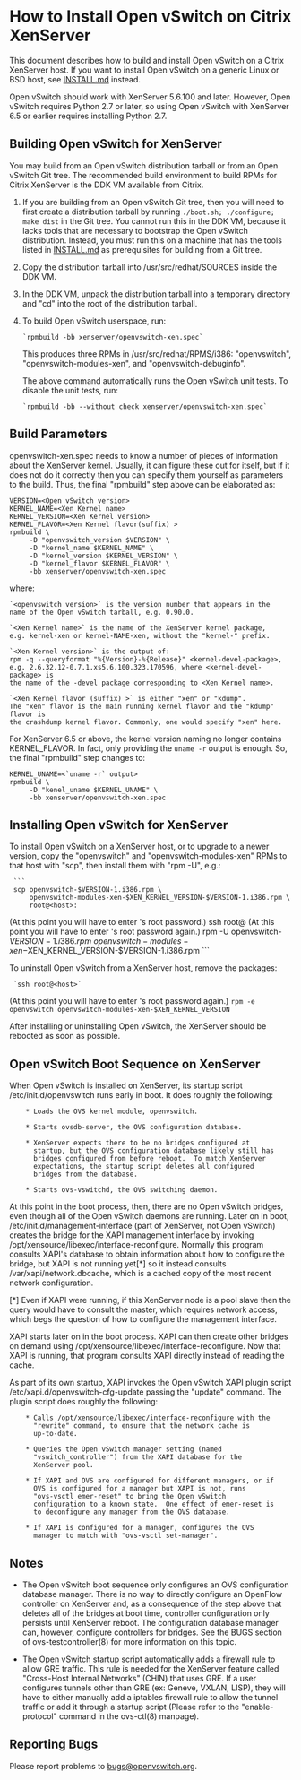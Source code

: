 How to Install Open vSwitch on Citrix XenServer
===============================================

This document describes how to build and install Open vSwitch on a
Citrix XenServer host.  If you want to install Open vSwitch on a
generic Linux or BSD host, see [INSTALL.md] instead.

Open vSwitch should work with XenServer 5.6.100 and later.  However,
Open vSwitch requires Python 2.7 or later, so using Open vSwitch with
XenServer 6.5 or earlier requires installing Python 2.7.


Building Open vSwitch for XenServer
-----------------------------------

You may build from an Open vSwitch distribution tarball or from an
Open vSwitch Git tree.  The recommended build environment to build
RPMs for Citrix XenServer is the DDK VM available from Citrix.

1. If you are building from an Open vSwitch Git tree, then you will
   need to first create a distribution tarball by running `./boot.sh;
   ./configure; make dist` in the Git tree.  You cannot run this in
   the DDK VM, because it lacks tools that are necessary to bootstrap
   the Open vSwitch distribution.  Instead, you must run this on a
   machine that has the tools listed in [INSTALL.md] as prerequisites
   for building from a Git tree.

2. Copy the distribution tarball into /usr/src/redhat/SOURCES inside
   the DDK VM.

3. In the DDK VM, unpack the distribution tarball into a temporary
   directory and "cd" into the root of the distribution tarball.

4. To build Open vSwitch userspace, run:

       `rpmbuild -bb xenserver/openvswitch-xen.spec`

   This produces three RPMs in /usr/src/redhat/RPMS/i386:
   "openvswitch", "openvswitch-modules-xen", and
   "openvswitch-debuginfo".

   The above command automatically runs the Open vSwitch unit tests.
   To disable the unit tests, run:

       `rpmbuild -bb --without check xenserver/openvswitch-xen.spec`

Build Parameters
----------------

openvswitch-xen.spec needs to know a number of pieces of information
about the XenServer kernel.  Usually, it can figure these out for
itself, but if it does not do it correctly then you can specify them
yourself as parameters to the build.  Thus, the final "rpmbuild" step
above can be elaborated as:

   ```
   VERSION=<Open vSwitch version>
   KERNEL_NAME=<Xen Kernel name>
   KERNEL_VERSION=<Xen Kernel version>
   KERNEL_FLAVOR=<Xen Kernel flavor(suffix) >
   rpmbuild \
        -D "openvswitch_version $VERSION" \
        -D "kernel_name $KERNEL_NAME" \
        -D "kernel_version $KERNEL_VERSION" \
        -D "kernel_flavor $KERNEL_FLAVOR" \
        -bb xenserver/openvswitch-xen.spec
   ```

where:

    `<openvswitch version>` is the version number that appears in the
    name of the Open vSwitch tarball, e.g. 0.90.0.

    `<Xen Kernel name>` is the name of the XenServer kernel package,
    e.g. kernel-xen or kernel-NAME-xen, without the "kernel-" prefix.

    `<Xen Kernel version>` is the output of:
    rpm -q --queryformat "%{Version}-%{Release}" <kernel-devel-package>,
    e.g. 2.6.32.12-0.7.1.xs5.6.100.323.170596, where <kernel-devel-package> is
    the name of the -devel package corresponding to <Xen Kernel name>.

    `<Xen Kernel flavor (suffix) >` is either "xen" or "kdump".
    The "xen" flavor is the main running kernel flavor and the "kdump" flavor is
    the crashdump kernel flavor. Commonly, one would specify "xen" here.

For XenServer 6.5 or above, the kernel version naming no longer contains
KERNEL_FLAVOR.  In fact, only providing the `uname -r` output is enough.
So, the final "rpmbuild" step changes to:

   ```
   KERNEL_UNAME=<`uname -r` output>
   rpmbuild \
        -D "kenel_uname $KERNEL_UNAME" \
        -bb xenserver/openvswitch-xen.spec
   ```


Installing Open vSwitch for XenServer
-------------------------------------

To install Open vSwitch on a XenServer host, or to upgrade to a newer version,
copy the "openvswitch" and "openvswitch-modules-xen" RPMs to that host with
"scp", then install them with "rpm -U", e.g.:

     ```
     scp openvswitch-$VERSION-1.i386.rpm \
         openvswitch-modules-xen-$XEN_KERNEL_VERSION-$VERSION-1.i386.rpm \
         root@<host>:
(At this point you will have to enter <host>'s root password.)
     ssh root@<host>
(At this point you will have to enter <host>'s root password again.)
     rpm -U openvswitch-$VERSION-1.i386.rpm \
         openvswitch-modules-xen-$XEN_KERNEL_VERSION-$VERSION-1.i386.rpm
     ```

To uninstall Open vSwitch from a XenServer host, remove the packages:

     `ssh root@<host>`
(At this point you will have to enter <host>'s root password again.)
     `rpm -e openvswitch openvswitch-modules-xen-$XEN_KERNEL_VERSION`

After installing or uninstalling Open vSwitch, the XenServer should be
rebooted as soon as possible.

Open vSwitch Boot Sequence on XenServer
---------------------------------------

When Open vSwitch is installed on XenServer, its startup script
/etc/init.d/openvswitch runs early in boot.  It does roughly the
following:

        * Loads the OVS kernel module, openvswitch.

        * Starts ovsdb-server, the OVS configuration database.

        * XenServer expects there to be no bridges configured at
          startup, but the OVS configuration database likely still has
          bridges configured from before reboot.  To match XenServer
          expectations, the startup script deletes all configured
          bridges from the database.

        * Starts ovs-vswitchd, the OVS switching daemon.

At this point in the boot process, then, there are no Open vSwitch
bridges, even though all of the Open vSwitch daemons are running.
Later on in boot, /etc/init.d/management-interface (part of XenServer,
not Open vSwitch) creates the bridge for the XAPI management interface
by invoking /opt/xensource/libexec/interface-reconfigure.  Normally
this program consults XAPI's database to obtain information about how
to configure the bridge, but XAPI is not running yet[*] so it instead
consults /var/xapi/network.dbcache, which is a cached copy of the most
recent network configuration.

[*] Even if XAPI were running, if this XenServer node is a pool slave
    then the query would have to consult the master, which requires
    network access, which begs the question of how to configure the
    management interface.

XAPI starts later on in the boot process.  XAPI can then create other
bridges on demand using /opt/xensource/libexec/interface-reconfigure.
Now that XAPI is running, that program consults XAPI directly instead
of reading the cache.

As part of its own startup, XAPI invokes the Open vSwitch XAPI plugin
script /etc/xapi.d/openvswitch-cfg-update passing the "update"
command.  The plugin script does roughly the following:

        * Calls /opt/xensource/libexec/interface-reconfigure with the
          "rewrite" command, to ensure that the network cache is
          up-to-date.

        * Queries the Open vSwitch manager setting (named
          "vswitch_controller") from the XAPI database for the
          XenServer pool.

        * If XAPI and OVS are configured for different managers, or if
          OVS is configured for a manager but XAPI is not, runs
          "ovs-vsctl emer-reset" to bring the Open vSwitch
          configuration to a known state.  One effect of emer-reset is
          to deconfigure any manager from the OVS database.

        * If XAPI is configured for a manager, configures the OVS
          manager to match with "ovs-vsctl set-manager".

Notes
-----

* The Open vSwitch boot sequence only configures an OVS configuration
database manager.  There is no way to directly configure an OpenFlow
controller on XenServer and, as a consequence of the step above that
deletes all of the bridges at boot time, controller configuration only
persists until XenServer reboot.  The configuration database manager
can, however, configure controllers for bridges.  See the BUGS section
of ovs-testcontroller(8) for more information on this topic.

* The Open vSwitch startup script automatically adds a firewall rule
to allow GRE traffic. This rule is needed for the XenServer feature
called "Cross-Host Internal Networks" (CHIN) that uses GRE. If a user
configures tunnels other than GRE (ex: Geneve, VXLAN, LISP), they will have
to either manually add a iptables firewall rule to allow the tunnel traffic
or add it through a startup script (Please refer to the "enable-protocol"
command in the ovs-ctl(8) manpage).

Reporting Bugs
--------------

Please report problems to bugs@openvswitch.org.

[INSTALL.md]:INSTALL.md
